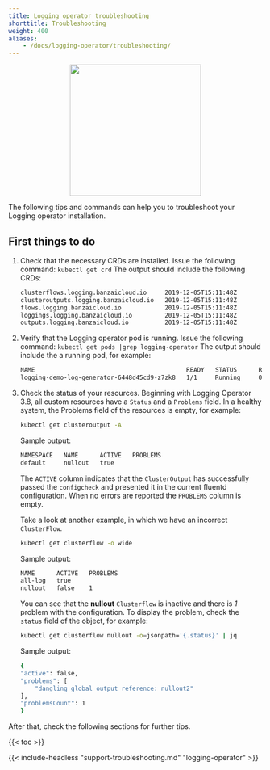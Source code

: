```yaml
---
title: Logging operator troubleshooting
shorttitle: Troubleshooting
weight: 400
aliases:
    - /docs/logging-operator/troubleshooting/
---
```


<p align="center"><img src="/docs/logging-operator/img/troubleshooting.svg" width="260"></p>
<p align="center">

The following tips and commands can help you to troubleshoot your Logging operator installation.

## First things to do

1. Check that the necessary CRDs are installed. Issue the following command: `kubectl get crd`
   The output should include the following CRDs:

    ```bash
    clusterflows.logging.banzaicloud.io     2019-12-05T15:11:48Z
    clusteroutputs.logging.banzaicloud.io   2019-12-05T15:11:48Z
    flows.logging.banzaicloud.io            2019-12-05T15:11:48Z
    loggings.logging.banzaicloud.io         2019-12-05T15:11:48Z
    outputs.logging.banzaicloud.io          2019-12-05T15:11:48Z
    ```

    <!-- FIXME syslog-ng-sek is letrejonnek automatikusan? -->

1. Verify that the Logging operator pod is running. Issue the following command: `kubectl get pods |grep logging-operator`
   The output should include the a running pod, for example:

    ```bash
    NAME                                          READY   STATUS      RESTARTS   AGE
    logging-demo-log-generator-6448d45cd9-z7zk8   1/1     Running     0          24m
    ```

1. Check the status of your resources. Beginning with Logging Operator 3.8, all custom resources have a `Status` and a `Problems` field. In a healthy system, the Problems field of the resources is empty, for example:

    ```bash
    kubectl get clusteroutput -A
    ```

    Sample output:

    ```bash
    NAMESPACE   NAME      ACTIVE   PROBLEMS
    default     nullout   true
    ```

    The `ACTIVE` column indicates that the `ClusterOutput` has successfully passed the `configcheck` and presented it in the current fluentd configuration. When no errors are reported the `PROBLEMS` column is empty.

    Take a look at another example, in which we have an incorrect `ClusterFlow`.

    ```bash
    kubectl get clusterflow -o wide
    ```

    Sample output:

    ```bash
    NAME      ACTIVE   PROBLEMS
    all-log   true
    nullout   false    1
    ```

    You can see that the **nullout** `Clusterflow` is inactive and there is *1* problem with the configuration. To display the problem, check the `status` field of the object, for example:

    ```bash
    kubectl get clusterflow nullout -o=jsonpath='{.status}' | jq
    ```

    Sample output:

    ```bash
    {
    "active": false,
    "problems": [
        "dangling global output reference: nullout2"
    ],
    "problemsCount": 1
    }
    ```

After that, check the following sections for further tips.

{{< toc >}}

{{< include-headless "support-troubleshooting.md" "logging-operator" >}}
